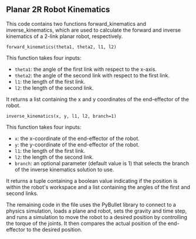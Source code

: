 ## Planar 2R Robot Kinematics

This code contains two functions forward_kinematics and inverse_kinematics, which are used to calculate the forward and inverse kinematics of a 2-link planar robot, respectively.


`forward_kinematics(theta1, theta2, l1, l2)`

This function takes four inputs:

- `theta1`: the angle of the first link with respect to the x-axis.
- `theta2`: the angle of the second link with respect to the first link.
- `l1`: the length of the first link.
- `l2`: the length of the second link.

It returns a list containing the x and y coordinates of the end-effector of the robot.

`inverse_kinematics(x, y, l1, l2, branch=1)`

This function takes four inputs:

- `x`: the x-coordinate of the end-effector of the robot.
- `y`: the y-coordinate of the end-effector of the robot.
- `l1`: the length of the first link.
- `l2`: the length of the second link.
- `branch`: an optional parameter (default value is 1) that selects the branch of the inverse kinematics solution to use.

It returns a tuple containing a boolean value indicating if the position is within the robot's workspace and a list containing the angles of the first and second links.

The remaining code in the file uses the PyBullet library to connect to a physics simulation, loads a plane and robot, sets the gravity and time step, and runs a simulation to move the robot to a desired position by controlling the torque of the joints. It then compares the actual position of the end-effector to the desired position.
